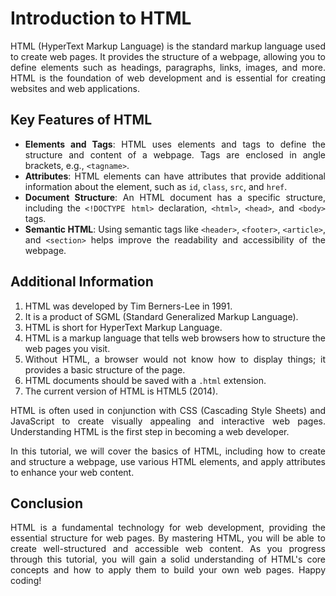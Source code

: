 # Introduction to HTML

<div style="text-align: justify;">

HTML (HyperText Markup Language) is the standard markup language used to create web pages. It provides the structure of a webpage, allowing you to define elements such as headings, paragraphs, links, images, and more. HTML is the foundation of web development and is essential for creating websites and web applications.

## Key Features of HTML

- **Elements and Tags**: HTML uses elements and tags to define the structure and content of a webpage. Tags are enclosed in angle brackets, e.g., `<tagname>`.
- **Attributes**: HTML elements can have attributes that provide additional information about the element, such as `id`, `class`, `src`, and `href`.
- **Document Structure**: An HTML document has a specific structure, including the `<!DOCTYPE html>` declaration, `<html>`, `<head>`, and `<body>` tags.
- **Semantic HTML**: Using semantic tags like `<header>`, `<footer>`, `<article>`, and `<section>` helps improve the readability and accessibility of the webpage.

## Additional Information

1. HTML was developed by Tim Berners-Lee in 1991.
2. It is a product of SGML (Standard Generalized Markup Language).
3. HTML is short for HyperText Markup Language.
4. HTML is a markup language that tells web browsers how to structure the web pages you visit.
5. Without HTML, a browser would not know how to display things; it provides a basic structure of the page.
6. HTML documents should be saved with a `.html` extension.
7. The current version of HTML is HTML5 (2014).

HTML is often used in conjunction with CSS (Cascading Style Sheets) and JavaScript to create visually appealing and interactive web pages. Understanding HTML is the first step in becoming a web developer.

In this tutorial, we will cover the basics of HTML, including how to create and structure a webpage, use various HTML elements, and apply attributes to enhance your web content.

## Conclusion

HTML is a fundamental technology for web development, providing the essential structure for web pages. By mastering HTML, you will be able to create well-structured and accessible web content. As you progress through this tutorial, you will gain a solid understanding of HTML's core concepts and how to apply them to build your own web pages. Happy coding!

</div>
